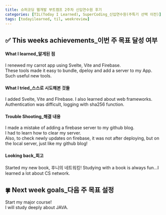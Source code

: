 ```yaml
---
title: 슈퍼코딩 웹개발 부트캠프 2주차 신입연수원 후기
categories: [TIL(Today I Learned), SuperCoding_신입연수원(주특기 선택 이전)]
tags: [todayilearned, til, weekreview]
---
```


## ✅ This weeks achievements\_이번 주 목표 달성 여부

#### **What I learned\_알게된 점**

I renewed my carrot app using Svelte, Vite and Firebase.  
These tools made it easy to bundle, dpeloy and add a server to my App.  
Such useful new tools.

#### **What I tried\_스스로 시도해본 것들**

I added Svelte, Vite and FIrebase.
I also learned about web frameworks.
Authentication was difficult, logging with sha256 function.

#### **Trouble Shooting\_해결 내용**

I made a mistake of adding a firebase server to my github blog.  
I had to learn how to clear my server.  
Also, to check newly updates on firebase, it was not after deploying, but on the local server, just like my github blog!

#### **Looking back\_회고**

Started my new book, 후니의 네트워킹!
Studying with a book is always fun...I learned a lot about CS network.

## 🍀 Next week goals\_다음 주 목표 설정

Start my major course!  
I will study deeply about JAVA.
